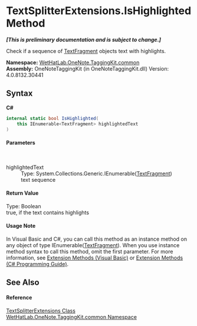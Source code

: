 # TextSplitterExtensions.IsHighlighted Method 
 _**\[This is preliminary documentation and is subject to change.\]**_

Check if a sequence of <a href="f320e495-7b74-f8c1-98f7-e408d87aac42.md">TextFragment</a> objects text with highlights.

**Namespace:**&nbsp;<a href="bcdbab9c-63d1-48a4-6937-af53fb8d9a55.md">WetHatLab.OneNote.TaggingKit.common</a><br />**Assembly:**&nbsp;OneNoteTaggingKit (in OneNoteTaggingKit.dll) Version: 4.0.8132.30441

## Syntax

**C#**<br />
``` C#
internal static bool IsHighlighted(
	this IEnumerable<TextFragment> highlightedText
)
```


#### Parameters
&nbsp;<dl><dt>highlightedText</dt><dd>Type: System.Collections.Generic.IEnumerable(<a href="f320e495-7b74-f8c1-98f7-e408d87aac42.md">TextFragment</a>)<br />text sequence</dd></dl>

#### Return Value
Type: Boolean<br />true, if the text contains highlights

#### Usage Note
In Visual Basic and C#, you can call this method as an instance method on any object of type IEnumerable(<a href="f320e495-7b74-f8c1-98f7-e408d87aac42.md">TextFragment</a>). When you use instance method syntax to call this method, omit the first parameter. For more information, see <a href="http://msdn.microsoft.com/en-us/library/bb384936.aspx">Extension Methods (Visual Basic)</a> or <a href="http://msdn.microsoft.com/en-us/library/bb383977.aspx">Extension Methods (C# Programming Guide)</a>.

## See Also


#### Reference
<a href="d0dae531-f1bb-9717-feea-1a4da575b47e.md">TextSplitterExtensions Class</a><br /><a href="bcdbab9c-63d1-48a4-6937-af53fb8d9a55.md">WetHatLab.OneNote.TaggingKit.common Namespace</a><br />